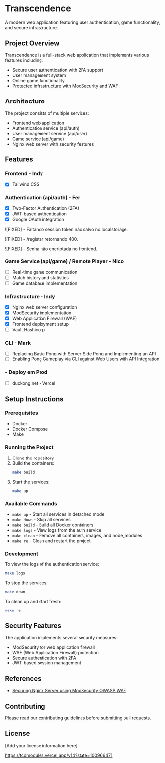 # Transcendence

A modern web application featuring user authentication, game functionality, and secure infrastructure.

## Project Overview

Transcendence is a full-stack web application that implements various features including:
- Secure user authentication with 2FA support
- User management system
- Online game functionality
- Protected infrastructure with ModSecurity and WAF

## Architecture

The project consists of multiple services:
- Frontend web application
- Authentication service (api/auth)
- User management service (api/user)
- Game service (api/game)
- Nginx web server with security features

## Features

### Frontend - Indy

- [x] Tailwind CSS

### Authentication (api/auth) - Fer
- [x] Two-Factor Authentication (2FA)
- [x] JWT-based authentication
- [x] Google OAuth integration

![FIXED] - Faltando session token não salvo no localstorage.

![FIXED] - /register retornando 400. 

![FIXED] - Senha não encriptada no frontend.

### Game Service (api/game) / Remote Player - Nico
- [ ] Real-time game communication
- [ ] Match history and statistics
- [ ] Game database implementation

### Infrastructure - Indy
- [x] Nginx web server configuration
- [x] ModSecurity implementation
- [x] Web Application Firewall (WAF)
- [x] Frontend deployment setup
- [ ] Vault Hashicorp

### CLI - Mark
- [ ] Replacing Basic Pong with Server-Side Pong and Implementing an API
- [ ] Enabling Pong Gameplay via CLI against Web Users with API Integration

### - Deploy em Prod
- [ ] duckong.net - Vercel

## Setup Instructions

### Prerequisites
- Docker
- Docker Compose
- Make

### Running the Project

1. Clone the repository
2. Build the containers:
   ```bash
   make build
   ```
3. Start the services:
   ```bash
   make up
   ```

### Available Commands

- `make up` - Start all services in detached mode
- `make down` - Stop all services
- `make build` - Build all Docker containers
- `make logs` - View logs from the auth service
- `make clean` - Remove all containers, images, and node_modules
- `make re` - Clean and restart the project

### Development

To view the logs of the authentication service:
```bash
make logs
```

To stop the services:
```bash
make down
```

To clean up and start fresh:
```bash
make re
```

## Security Features

The application implements several security measures:
- ModSecurity for web application firewall
- WAF (Web Application Firewall) protection
- Secure authentication with 2FA
- JWT-based session management

## References

- [Securing Nginx Server using ModSecurity OWASP WAF](https://medium.com/codelogicx/securing-nginx-server-using-modsecurity-oswaf-7ba79906d84c)

## Contributing

Please read our contributing guidelines before submitting pull requests.

## License

[Add your license information here]

https://tcdmodules.vercel.app/v14?state=100966471
